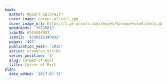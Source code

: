 ```yaml
---
book:
  author: Robert Galbraith
  cover_image: career-of-evil.jpg
  cover_image_url: https://i.gr-assets.com/images/S/compressed.photo.goodreads.com/books/1540217110l/25735012._SX98_.jpg
  goodreads: '25735012'
  isbn10: 0316349933
  isbn13: '9780316349932'
  pages: '497'
  publication_year: '2015'
  series: Cormoran Strike
  series_position: '3'
  slug: career-of-evil
  title: Career of Evil
plan:
  date_added: '2017-07-11'
---
```

